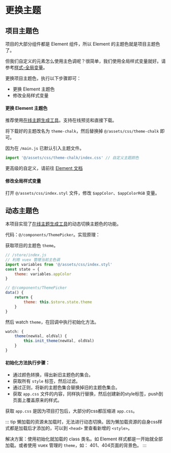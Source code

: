 # 更换主题

## 项目主题色
项目的大部分组件都是 Element 组件，所以 Element 的主题色就是项目主题色了。

但我们自定义的元素怎么使用主色调呢？很简单，我们使用全局样式变量就好。请参考[样式-全局变量](/guide/basics/style.html#全局变量)。

更换项目主题色，执行以下步骤即可：
- 更换 Element 主题色
- 修改全局样式变量

#### 更换 Element 主题色

推荐使用[在线主题生成工具](https://elementui.github.io/theme-chalk-preview/#/zh-CN)。支持在线预览和直接下载。

将下载好的主题改名为 `theme-chalk`，然后替换掉 `@/assets/css/theme-chalk` 即可。

因为在 `/main.js` 已默认引入主题文件。
```js
import '@/assets/css/theme-chalk/index.css' // 自定义主题颜色
```

更高级的自定义，请前往 [Element 文档](http://element-cn.eleme.io/2.6/#/zh-CN/component/custom-theme)

#### 修改全局样式变量
打开 `@/assets/css/index.styl` 文件，修改 `$appColor`、`$appColorRGB` 变量。

## 动态主题色
本项目实现了[在线主题生成工具](https://elementui.github.io/theme-chalk-preview/#/zh-CN)的动态切换主题色的功能。

代码：`@/components/ThemePicker`。实现原理：


获取项目的主题色 `theme`。
```js
// /store/index.js
// 利用 vuex 管理当前主色调
import variables from '@/assets/css/index.styl'
const state = {
    theme: variables.appColor
}

// @/components/ThemePicker
data() {
    return {
        theme: this.$store.state.theme
    }
}
```

然后 watch `theme`，在回调中执行初始化方法。
```js
watch: {
    theme(newVal, oldVal) {
        this.init_theme(newVal, oldVal)
    }
}
```

#### 初始化方法执行步骤：
- 通过颜色转换，得出新旧主题色的集合。
- 获取所有 `style` 标签，然后过滤。
- 通过正则，将新的主题色集合替换掉旧的主题色集合。
- 获取 `app.css` 文件的内容，同样执行替换，然后创建新的style标签，push到页面上覆盖原来的样式。

获取 `app.css` 是因为项目打包后，大部分的css都压缩进 `app.css`。

::: tip
懒加载的资源未加载时，无法进行动态切换。因为懒加载资源的自身css样式都是加载后才添加的，可以到 `<head>` 里查看新增的 `<style>`。

解决方案：使用初始化就加载的 class 类名。如 Element 样式都是一开始就全部加载。或者使用 vuex 管理的 `theme`，如： 401、404页面的背景色。
:::
